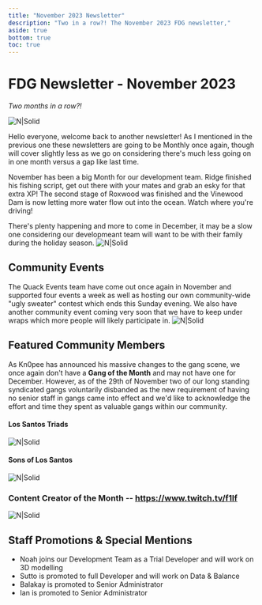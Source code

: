 ```yaml
---
title: "November 2023 Newsletter"
description: "Two in a row?! The November 2023 FDG newsletter,"
aside: true
bottom: true
toc: true
---
```


# FDG Newsletter - November 2023
_Two months in a row?!_

![N|Solid](https://i.imgur.com/UVZxSfF.png)

Hello everyone, welcome back to another newsletter! As I mentioned in the previous one these newsletters are going to be Monthly once again, though will cover slightly less as we go on considering there's much less going on in one month versus a gap like last time.

November has been a big Month for our development team. Ridge finished his fishing script, get out there with your mates and grab an esky for that extra XP! The second stage of Roxwood was finished and the Vinewood Dam is now letting more water flow out into the ocean. Watch where you're driving!

There's plenty happening and more to come in December, it may be a slow one considering our developmeant team will want to be with their family during the holiday season.
![N|Solid](https://cdn.discordapp.com/attachments/1105095860880146472/1177428193121161367/image.png?ex=65727874&is=65600374&hm=bf66a63ae75bba71bef10d39442e1ce627e330fbc5877192921ade6b95e691bf&)

## Community Events

The Quack Events team have come out once again in November and supported four events a week as well as hosting our own community-wide "ugly sweater" contest which ends this Sunday evening. We also have another community event coming very soon that we have to keep under wraps which more people will likely participate in.
![N|Solid](https://cdn.discordapp.com/attachments/1059321136950825091/1178266120784978020/image.png?ex=657584d6&is=65630fd6&hm=d94f0fd29fbbf4735c3291431e275d273289be042014410ba5b21c440123cb18&)

## Featured Community Members

As Kn0pee has announced his massive changes to the gang scene, we once again don't have a **Gang of the Month** and may not have one for December. However, as of the 29th of November two of our long standing syndicated gangs voluntarily disbanded as the new requirement of having no senior staff in gangs came into effect and we'd like to acknowledge the effort and time they spent as valuable gangs within our community.

#### Los Santos Triads
![N|Solid](https://i.imgur.com/AAPrukc.png)

#### Sons of Los Santos
![N|Solid](https://i.imgur.com/P72Jj9m.png)
### Content Creator of the Month -- https://www.twitch.tv/f1lf
![N|Solid](https://i.imgur.com/KJ1ymKj.png)

## Staff Promotions & Special Mentions

- Noah joins our Development Team as a Trial Developer and will work on 3D modelling
- Sutto is promoted to full Developer and will work on Data & Balance
- Balakay is promoted to Senior Administrator
- Ian is promoted to Senior Administrator
